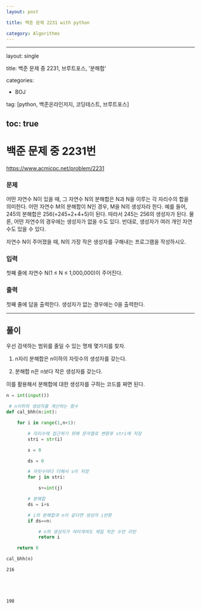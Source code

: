 ```yaml
---
layout: post

title: 백준 문제 2231 with python

category: Algorithms
---
```

---
layout: single

title: 백준 문제 중 2231, 브루트포스, '분해합'

categories:
  - BOJ

tag: [python, 백준온라인저지, 코딩테스트, 브루트포스]

toc: true
---


# 백준 문제 중 2231번
https://www.acmicpc.net/problem/2231

### 문제

어떤 자연수 N이 있을 때, 그 자연수 N의 분해합은 N과 N을 이루는 각 자리수의 합을 의미한다. 어떤 자연수 M의 분해합이 N인 경우, M을 N의 생성자라 한다. 예를 들어, 245의 분해합은 256(=245+2+4+5)이 된다. 따라서 245는 256의 생성자가 된다. 물론, 어떤 자연수의 경우에는 생성자가 없을 수도 있다. 반대로, 생성자가 여러 개인 자연수도 있을 수 있다.

자연수 N이 주어졌을 때, N의 가장 작은 생성자를 구해내는 프로그램을 작성하시오.

### 입력

첫째 줄에 자연수 N(1 ≤ N ≤ 1,000,000)이 주어진다.

### 출력

첫째 줄에 답을 출력한다. 생성자가 없는 경우에는 0을 출력한다.

---

## 풀이

우선 검색하는 범위를 줄일 수 있는 명제 몇가지를 찾자.

1. n자리 분해합은 n이하의 자릿수의 생성자를 갖는다.

2. 분해합 n은 n보다 작은 생성자를 갖는다.

이를 활용해서 분해합에 대한 생성자를 구하는 코드를 짜면 된다.


```python
n = int(input())

 # n이하의 생성자를 계산하는 함수
def cal_bhh(n:int):

    for i in range(1,n+1):

        # 자리수에 접근하기 위해 문자열로 변환후 stri에 저장
        stri = str(i)

        s = 0

        ds = 0

        # 자릿수마다 더해서 s이 저장
        for j in stri:

            s+=int(j)

        # 분해합
        ds = i+s

        # i의 분해합과 n이 같다면 생성자 i반환
        if ds==n:

            # n의 생성자가 여러개여도 제일 작은 수만 리턴
            return i

    return 0

cal_bhh(n)
```

    216





    198


